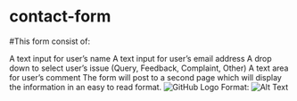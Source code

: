 # contact-form
#This form  consist of:

A text input for user’s name
A text input for user’s email address
A drop down to select user’s issue (Query, Feedback, Complaint, Other)
A text area for user’s comment
The form will post to a second page which will display the information in an easy to read format.
![GitHub Logo](/images/contact.jpg)
Format: ![Alt Text](url)
